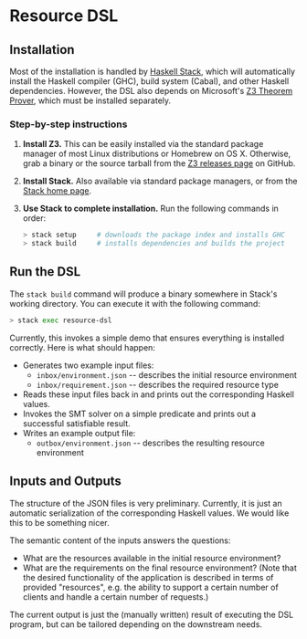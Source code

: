# Resource DSL

## Installation

Most of the installation is handled by [Haskell Stack][Stack], which will
automatically install the Haskell compiler (GHC), build system (Cabal), and
other Haskell dependencies. However, the DSL also depends on Microsoft's [Z3
Theorem Prover][Z3], which must be installed separately.


### Step-by-step instructions

1. **Install Z3.** This can be easily installed via the standard package
   manager of most Linux distributions or Homebrew on OS X. Otherwise, grab a
   binary or the source tarball from the [Z3 releases page][Z3] on GitHub.

2. **Install Stack.** Also available via standard package managers, or from the
   [Stack home page][Stack].

3. **Use Stack to complete installation.** Run the following commands in order:

   ```bash
   > stack setup     # downloads the package index and installs GHC
   > stack build     # installs dependencies and builds the project
   ```

## Run the DSL

The `stack build` command will produce a binary somewhere in Stack's working
directory. You can execute it with the following command:

```bash
> stack exec resource-dsl
```

Currently, this invokes a simple demo that ensures everything is installed
correctly. Here is what should happen:
 * Generates two example input files:
   * `inbox/environment.json` -- describes the initial resource environment
   * `inbox/requirement.json` -- describes the required resource type
 * Reads these input files back in and prints out the corresponding Haskell
   values.
 * Invokes the SMT solver on a simple predicate and prints out a successful
   satisfiable result.
 * Writes an example output file:
   * `outbox/environment.json` -- describes the resulting resource environment


## Inputs and Outputs
 
The structure of the JSON files is very preliminary. Currently, it is just an
automatic serialization of the corresponding Haskell values. We would like this
to be something nicer.

The semantic content of the inputs answers the questions:
 * What are the resources available in the initial resource environment?
 * What are the requirements on the final resource environment? (Note that the
   desired functionality of the application is described in terms of provided
   "resources", e.g. the ability to support a certain number of clients and
   handle a certain number of requests.)

The current output is just the (manually written) result of executing the DSL
program, but can be tailored depending on the downstream needs.


[Stack]: http://docs.haskellstack.org/en/stable/README/
[Z3]: https://github.com/Z3Prover/z3/releases
